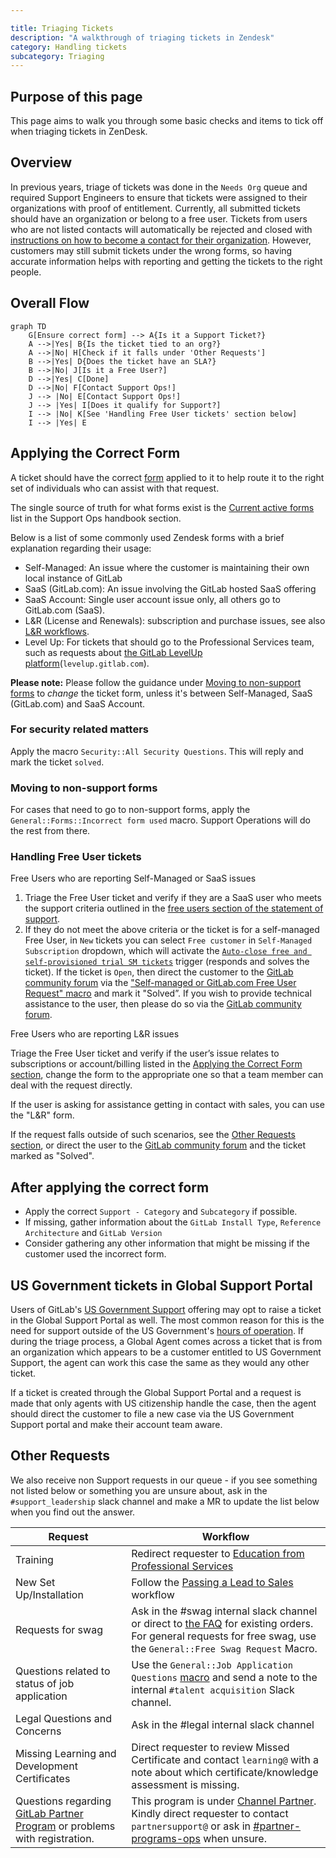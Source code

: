 ```yaml
---

title: Triaging Tickets
description: "A walkthrough of triaging tickets in Zendesk"
category: Handling tickets
subcategory: Triaging
---
```




## Purpose of this page

This page aims to walk you through some basic checks and items to tick off when triaging tickets in ZenDesk.

## Overview

In previous years, triage of tickets was done in the `Needs Org` queue and required Support Engineers to ensure that tickets were assigned to their organizations with proof of entitlement. Currently, all submitted tickets should have an organization or belong to a free user. Tickets from users who are not listed contacts will automatically be rejected and closed with [instructions on how to become a contact for their organization](https://about.gitlab.com/support/managing-support-contacts/). However, customers may still submit tickets under the wrong forms, so having accurate information helps with reporting and getting the tickets to the right people.

## Overall Flow

```mermaid
graph TD
    G[Ensure correct form] --> A{Is it a Support Ticket?}
    A -->|Yes| B{Is the ticket tied to an org?}
    A -->|No| H[Check if it falls under 'Other Requests']
    B -->|Yes| D{Does the ticket have an SLA?}
    B -->|No| J[Is it a Free User?]
    D -->|Yes| C[Done]
    D -->|No| F[Contact Support Ops!]
    J --> |No| E[Contact Support Ops!]
    J --> |Yes| I[Does it qualify for Support?]
    I --> |No| K[See 'Handling Free User tickets' section below]
    I --> |Yes| E
```

## Applying the Correct Form

A ticket should have the correct [form](/handbook/support/readiness/operations/docs/zendesk/forms/) applied to it to help route it to the right set of individuals who can assist with that request.

The single source of truth for what forms exist is the [Current active forms](/handbook/support/readiness/operations/docs/zendesk/forms/) list in the Support Ops handbook section.

Below is a list of some commonly used Zendesk forms with a brief explanation regarding their usage:

- Self-Managed: An issue where the customer is maintaining their own local instance of GitLab
- SaaS (GitLab.com): An issue involving the GitLab hosted SaaS offering
- SaaS Account: Single user account issue only, all others go to GitLab.com (SaaS).
- L&R (License and Renewals): subscription and purchase issues, see also [L&R workflows](/handbook/support/license-and-renewals/workflows/).
- Level Up: For tickets that should go to the Professional Services team, such as requests about [the GitLab LevelUp platform](/handbook/people-group/learning-and-development/level-up/)(`levelup.gitlab.com`).

**Please note:** Please follow the guidance under [Moving to non-support forms](#moving-to-non-support-forms) to *change* the ticket form, unless it's between Self-Managed, SaaS (GitLab.com) and SaaS Account.

### For security related matters

Apply the macro `Security::All Security Questions`. This will reply and mark the ticket `solved`.

### Moving to non-support forms

For cases that need to go to non-support forms, apply the `General::Forms::Incorrect form used` macro. Support Operations will do the rest from there.

### Handling Free User tickets

Free Users who are reporting Self-Managed or SaaS issues

1. Triage the Free User ticket and verify if they are a SaaS user who meets the support criteria outlined in the [free users section of the statement of support](https://about.gitlab.com/support/statement-of-support/#free-users).
1. If they do not meet the above criteria or the ticket is for a self-managed Free User, in `New` tickets you can select `Free customer` in `Self-Managed Subscription` dropdown, which will activate the [`Auto-close free and self-provisioned trial SM tickets`](https://gitlab.com/search?group_id=2573624&repository_ref=master&scope=blobs&search=id%3A+5475833679900&snippets=false) trigger (responds and solves the ticket). If the ticket is `Open`, then direct the customer to the [GitLab community forum](https://forum.gitlab.com/) via the ["Self-managed or GitLab.com Free User Request" macro](https://gitlab.com/search?utf8=%E2%9C%93&group_id=15990755&project_id=17008590&scope=&search_code=true&snippets=false&repository_ref=master&search=id%3A+360044960813) and mark it "Solved”. If you wish to provide technical assistance to the user, then please do so via the [GitLab community forum](https://forum.gitlab.com/).

Free Users who are reporting L&R issues

Triage the Free User ticket and verify if the user’s issue relates to subscriptions or account/billing listed in the [Applying the Correct Form section](#applying-the-correct-form), change the form to the appropriate one so that a team member can deal with the request directly.

If the user is asking for assistance getting in contact with sales, you can use the "L&R" form.

If the request falls outside of such scenarios, see the [Other Requests section](#other-requests), or direct the user to the [GitLab community forum](https://forum.gitlab.com/) and the ticket marked as "Solved".

## After applying the correct form

- Apply the correct `Support - Category` and `Subcategory` if possible.
- If missing, gather information about the `GitLab Install Type`, `Reference Architecture` and `GitLab Version`
- Consider gathering any other information that might be missing if the customer used the incorrect form.


## US Government tickets in Global Support Portal

Users of GitLab's [US Government Support](https://about.gitlab.com/support/us-federal-support/) offering may opt to raise a ticket in the Global Support Portal as well. The most common reason for this is the need for support outside of the US Government's [hours of operation](https://about.gitlab.com/support/us-government-support/#hours-of-operation). If during the triage process, a Global Agent comes across a ticket that is from an organization which appears to be a customer entitled to US Government Support, the agent can work this case the same as they would any other ticket.

If a ticket is created through the Global Support Portal and a request is made that only agents with US citizenship handle the case, then the agent should direct the customer to file a new case via the US Government Support portal and make their account team aware.

## Other Requests

We also receive non Support requests in our queue - if you see something not listed below or something you are unsure about, ask in the `#support_leadership` slack channel and make a MR to update the list below when you find out the answer.

|Request|Workflow|
|--|--|
|Training|Redirect requester to [Education from Professional Services](https://about.gitlab.com/services/education/)|
|New Set Up/Installation|Follow the [Passing a Lead to Sales](/handbook/support/license-and-renewals/workflows/working_with_sales#specific-workflows-to-pass-to-sales) workflow|
|Requests for swag|Ask in the #swag internal slack channel or direct to [the FAQ](https://shop.gitlab.com/faq) for existing orders. For general requests for free swag, use the `General::Free Swag Request` Macro.|
|Questions related to status of job application| Use the `General::Job Application Questions` [macro](https://gitlab.com/gitlab-com/support/support-ops/zendesk-global/macros/-/blob/master/macros/active/General/Job%20Application%20Questions.yaml) and send a note to the internal `#talent acquisition` Slack channel.|
|Legal Questions and Concerns|Ask in the #legal internal slack channel|
|Missing Learning and Development Certificates | Direct requester to review  Missed Certificate and contact `learning@` with a note about which certificate/knowledge assessment is missing. |
|Questions regarding [GitLab Partner Program](https://partners.gitlab.com/English/) or problems with registration. | This program is under [Channel Partner](/handbook/resellers/). Kindly direct requester to contact `partnersupport@` or ask in [#partner-programs-ops](https://gitlab.slack.com/archives/CTM4T5BPF) when unsure. |
